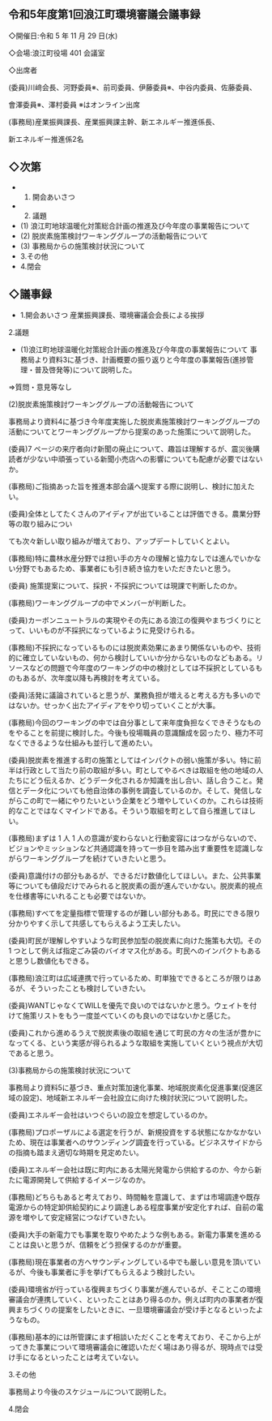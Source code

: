 ## 令和5年度第1回浪江町環境審議会議事録

◇開催日:令和 5 年 11 月 29 日(水)

◇会場:浪江町役場 401 会議室

◇出席者

(委員)川﨑会長、河野委員※、前司委員、伊藤委員※、中谷内委員、佐藤委員、

會澤委員※、澤村委員 ※はオンライン出席

(事務局)産業振興課長、産業振興課主幹、新エネルギー推進係長、

新エネルギー推進係2名

## ◇次第

- 1. 開会あいさつ
- 2. 議題
- (1) 浪江町地球温暖化対策総合計画の推進及び今年度の事業報告について
- (2) 脱炭素施策検討ワーキンググループの活動報告について
- (3) 事務局からの施策検討状況について
- 3.その他
- 4.閉会

## ◇議事録

- 1.開会あいさつ
産業振興課長、環境審議会会長による挨拶

2.議題

- (1)浪江町地球温暖化対策総合計画の推進及び今年度の事業報告について
事務局より資料3に基づき、計画概要の振り返りと今年度の事業報告(進捗管理・普及啓発等)について説明した。

⇒質問・意見等なし

(2)脱炭素施策検討ワーキンググループの活動報告について

事務局より資料4に基づき今年度実施した脱炭素施策検討ワーキンググループの活動についてとワーキンググループから提案のあった施策について説明した。

(委員)7 ページの来庁者向け新聞の廃止について、趣旨は理解するが、震災後購読者が少ない中頑張っている新聞小売店への影響についても配慮が必要ではないか。

(事務局)ご指摘あった旨を推進本部会議へ提案する際に説明し、検討に加えたい。

(委員)全体としてたくさんのアイディアが出ていることは評価できる。農業分野等の取り組みについ

ても次々新しい取り組みが増えており、アップデートしていくとよい。

(事務局)特に農林水産分野では担い手の方々の理解と協力なしでは進んでいかない分野でもあるため、事業者にも引き続き協力をいただきたいと思う。

(委員) 施策提案について、採択・不採択については現課で判断したのか。

(事務局)ワーキンググループの中でメンバーが判断した。

(委員)カーボンニュートラルの実現やその先にある浪江の復興やまちづくりにとって、いいものが不採択になっているように見受けられる。

(事務局)不採択になっているものには脱炭素効果にあまり関係ないものや、技術的に確立していないもの、何から検討していいか分からないものなどもある。リソースなどの問題で今年度のワーキングの中の検討としては不採択としているものもあるが、次年度以降も再検討を考えている。

(委員)活発に議論されていると思うが、業務負担が増えると考える方も多いのではないか。せっかく出たアイディアをやり切っていくことが大事。

(事務局)今回のワーキングの中では自分事として来年度負担なくできそうなものをやることを前提に検討した。今後も役場職員の意識醸成を図ったり、極力不可なくできるような仕組みも並行して進めたい。

(委員)脱炭素を推進する町の施策としてはインパクトの弱い施策が多い。特に前半は行政として当たり前の取組が多い。町としてやるべきは取組を他の地域の人たちにどう伝えるか、どうデータ化されるか知識を出し合い、話し合うこと。発信とデータ化についても他自治体の事例を調査しているのか。そして、発信しながらこの町で一緒にやりたいという企業をどう増やしていくのか。これらは技術的なことではなくマインドである。そういう取組を町として自ら推進してほしい。

(事務局)まずは 1 人 1 人の意識が変わらないと行動変容にはつながらないので、ビジョンやミッションなど共通認識を持って一歩目を踏み出す重要性を認識しながらワーキンググループを続けていきたいと思う。

(委員)意識付けの部分もあるが、できるだけ数値化してほしい。また、公共事業等についても値段だけでみられると脱炭素の面が進んでいかない。脱炭素的視点を仕様書等にいれることも必要ではないか。

(事務局)すべてを定量指標で管理するのが難しい部分もある。町民にできる限り分かりやすく示して共感してもらえるよう工夫したい。

(委員)町民が理解しやすいような町民参加型の脱炭素に向けた施策も大切。その 1 つとして例えば指定ごみ袋のバイオマス化がある。町民へのインパクトもあると思うし数値化もできる。

(事務局)浪江町は広域連携で行っているため、町単独でできるところが限りはあるが、そういったことも検討していきたい。

(委員)WANTじゃなくてWILLを優先で良いのではないかと思う。ウェイトを付けて施策リストをもう一度並べていくのも良いのではないかと感じた。

(委員)これから進めるうえで脱炭素後の取組を通じて町民の方々の生活が豊かになってくる、という実感が得られるような取組を実施していくという視点が大切であると思う。

(3)事務局からの施策検討状況について

事務局より資料5に基づき、重点対策加速化事業、地域脱炭素化促進事業(促進区域の設定)、地域新エネルギー会社設立に向けた検討状況について説明した。

(委員)エネルギー会社はいつぐらいの設立を想定しているのか。

(事務局)プロポーザルによる選定を行うが、新規投資をする状態になかなかないため、現在は事業者へのサウンディング調査を行っている。ビジネスサイドからの指摘も踏まえ適切な時期を見定めたい。

(委員)エネルギー会社は既に町内にある太陽光発電から供給するのか、今から新たに電源開発して供給するイメージなのか。

(事務局)どちらもあると考えており、時間軸を意識して、まずは市場調達や既存電源からの特定卸供給契約により調達しある程度事業が安定化すれば、自前の電源を増やして安定経営につなげていきたい。

(委員)大手の新電力でも事業を取りやめたような例もある。新電力事業を進めることは良いと思うが、信頼をどう担保するのかが重要。

(事務局)現在事業者の方へサウンディングしている中でも厳しい意見を頂いているが、今後も事業者に手を挙げてもらえるよう検討したい。

(委員)環境省が行っている復興まちづくり事業が進んでいるが、そことこの環境審議会が連携していく、といったことはあり得るのか。例えば町内の事業者が復興まちづくりの提案をしたいときに、一旦環境審議会が受け手となるといったようなもの。

(事務局)基本的には所管課にまず相談いただくことを考えており、そこから上がってきた事業について環境審議会に確認いただく場はあり得るが、現時点では受け手になるといったことは考えていない。

3.その他

事務局より今後のスケジュールについて説明した。

4.閉会